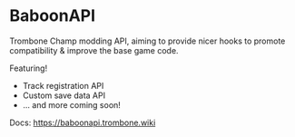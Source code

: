 ﻿# BaboonAPI

Trombone Champ modding API, aiming to provide nicer hooks to
promote compatibility & improve the base game code.

Featuring!

* Track registration API
* Custom save data API
* ... and more coming soon!

Docs: https://baboonapi.trombone.wiki
